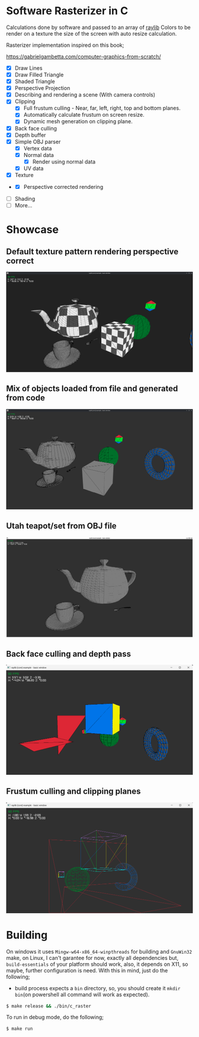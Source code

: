 # Software Rasterizer in C

Calculations done by software and passed to an array of [raylib](https://github.com/raysan5/raylib) Colors to be render on a texture the size of the screen with auto resize calculation.

Rasterizer implementation inspired on this book;

https://gabrielgambetta.com/computer-graphics-from-scratch/

-   [x] Draw Lines
-   [x] Draw Filled Triangle
-   [x] Shaded Triangle
-   [x] Perspective Projection
-   [x] Describing and rendering a scene (With camera controls)
-   [x] Clipping
    -   [x] Full frustum culling - Near, far, left, right, top and bottom planes.
    -   [x] Automatically calculate frustum on screen resize.
    -   [x] Dynamic mesh generation on clipping plane.
-   [x] Back face culling
-   [x] Depth buffer
-   [x] Simple OBJ parser
    -   [x] Vertex data
    -   [x] Normal data
        -   [x] Render using normal data
    -   [x] UV data
-   [x] Texture
-   -   [x] Perspective corrected rendering
-   [ ] Shading
-   [ ] More...

# Showcase

## Default texture pattern rendering perspective correct

![Texture rendering](./texture_rendering.png)

## Mix of objects loaded from file and generated from code

![From OBJ file and code](./obj_loading-1.png)

## Utah teapot/set from OBJ file

![Utah teapot/set from OBJ file](./obj_loading.png)

## Back face culling and depth pass

![Back face culling and depth buffer](./depth_pass_and_back_face_culling.png)

## Frustum culling and clipping planes

![Bottom and far plane clipping on view](./frustum_culling.png)

# Building

On windows it uses `Mingw-w64-x86_64-winpthreads` for building and `GnuWin32` make, on Linux, I can't garantee for now, exactly all dependencies but, `build-essentials` of your platform should work, also, it depends on X11, so maybe, further configuration is need.
With this in mind, just do the following;

-   build process expects a `bin` directory, so, you should create it `mkdir bin`(on powershell all command will work as expected).

```bash
$ make release && ./bin/c_raster
```

To run in debug mode, do the following;

```bash
$ make run
```
